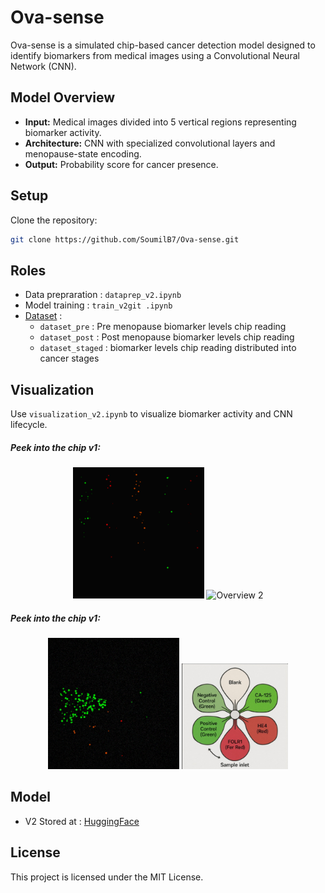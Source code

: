 # Ova-sense

Ova-sense is a simulated chip-based cancer detection model designed to identify biomarkers from medical images using a Convolutional Neural Network (CNN).

## **Model Overview**
- **Input:** Medical images divided into 5 vertical regions representing biomarker activity.  
- **Architecture:** CNN with specialized convolutional layers and menopause-state encoding.  
- **Output:** Probability score for cancer presence.  

## **Setup**
Clone the repository:  
```bash
git clone https://github.com/SoumilB7/Ova-sense.git
```

## **Roles**
- Data prepraration : `dataprep_v2.ipynb`
- Model training : `train_v2git .ipynb`
- [Dataset](https://huggingface.co/datasets/SoumilB7/Ova-sense) : 
    - `dataset_pre` : Pre menopause biomarker levels chip reading
    - `dataset_post` : Post menopause biomarker levels chip reading
    - `dataset_staged` : biomarker levels chip reading distributed into cancer stages

## **Visualization**
Use `visualization_v2.ipynb` to visualize biomarker activity and CNN lifecycle.

##### **Peek into the chip v1**:
<p align="center">
  <img src="ver1/image_v1.png" alt="Overview 1" width="210"/>
  <img src="ver1/chip.png" alt="Overview 2" width="170"/>
</p>

##### **Peek into the chip v1**:
<p align="center">
  <img src="image_v2.png" alt="Overview 1" width="210"/>
  <img src="chip_v2.png" alt="Overview 2" width="170"/>
</p>


## Model
- V2 Stored at : [HuggingFace](https://huggingface.co/SoumilB7/Ova-sense)

## **License**
This project is licensed under the MIT License.